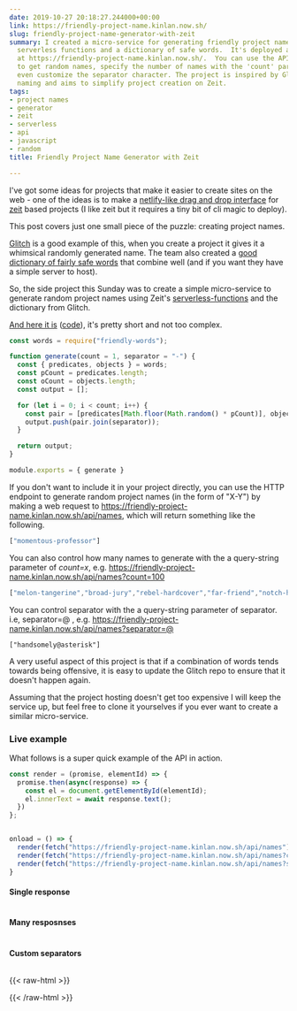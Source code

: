 ```yaml
---
date: 2019-10-27 20:18:27.244000+00:00
link: https://friendly-project-name.kinlan.now.sh/
slug: friendly-project-name-generator-with-zeit
summary: I created a micro-service for generating friendly project names using Zeit's
  serverless functions and a dictionary of safe words.  It's deployed and available
  at https://friendly-project-name.kinlan.now.sh/.  You can use the API endpoint (/api/names)
  to get random names, specify the number of names with the 'count' parameter, and
  even customize the separator character. The project is inspired by Glitch's project
  naming and aims to simplify project creation on Zeit.
tags:
- project names
- generator
- zeit
- serverless
- api
- javascript
- random
title: Friendly Project Name Generator with Zeit

---
```


I've got some ideas for projects that make it easier to create sites on the web - one of the ideas is to make a [netlify-like drag and drop interface](https://docs.netlify.com/site-deploys/create-deploys/#drag-and-drop) for [zeit](https://zeit.co/) based projects (I like zeit but it requires a tiny bit of cli magic to deploy).

This post covers just one small piece of the puzzle: creating project names.

[Glitch](https://glitch.com/) is a good example of this, when you create a project it gives it a whimsical randomly generated name. The team also created a [good dictionary of fairly safe words](https://github.com/FogCreek/friendly-words) that combine well (and if you want they have a simple server to host).

So, the side project this Sunday was to create a simple micro-service to generate random project names using Zeit's [serverless-functions](https://zeit.co/docs/v2/advanced/concepts/serverless-functions/) and the dictionary from Glitch.

[And here it is](https://friendly-project-name.kinlan.now.sh/) ([code](https://github.com/PaulKinlan/friendly-project-name-generator)), it's pretty short and not too complex.

```javascript
const words = require("friendly-words");

function generate(count = 1, separator = "-") {
  const { predicates, objects } = words;
  const pCount = predicates.length;
  const oCount = objects.length;
  const output = [];

  for (let i = 0; i < count; i++) {
    const pair = [predicates[Math.floor(Math.random() * pCount)], objects[Math.floor(Math.random() * oCount)]];
    output.push(pair.join(separator));
  }

  return output;
}

module.exports = { generate }
```

If you don't want to include it in your project directly, you can use the HTTP endpoint to generate random project names (in the form of "X-Y") by making a web request to&nbsp;https://friendly-project-name.kinlan.now.sh/api/names, which will return something like the following.

```javascript
["momentous-professor"]
```

You can also control how many names to generate with the a query-string parameter of&nbsp;<i>count=x</i>, e.g.&nbsp;https://friendly-project-name.kinlan.now.sh/api/names?count=100

```javascript
["melon-tangerine","broad-jury","rebel-hardcover","far-friend","notch-hornet","principled-wildcat","level-pilot","steadfast-bovid","holistic-plant","expensive-ulna","sixth-gear","political-wrench","marred-spatula","aware-weaver","awake-pair","nosy-hub","absorbing-petunia","rhetorical-birth","paint-sprint","stripe-reward","fine-guardian","coconut-jumbo","spangle-eye","sudden-euphonium","familiar-fossa","third-seaplane","workable-cough","hot-light","diligent-ceratonykus","literate-cobalt","tranquil-sandalwood","alabaster-pest","sage-detail","mousy-diascia","burly-food","fern-pie","confusion-capybara","harsh-asterisk","simple-triangle","brindle-collard","destiny-poppy","power-globeflower","ruby-crush","absorbed-trollius","meadow-blackberry","fierce-zipper","coal-mailbox","sponge-language","snow-lawyer","adjoining-bramble","deserted-flower","able-tortoise","equatorial-bugle","neat-evergreen","pointy-quart","occipital-tax","balsam-fork","dear-fairy","polished-produce","darkened-gondola","sugar-pantry","broad-slouch","safe-cormorant","foregoing-ostrich","quasar-mailman","glittery-marble","abalone-titanosaurus","descriptive-arch","nickel-ostrich","historical-candy","mire-mistake","painted-eater","pineapple-sassafras","pastoral-thief","holy-waterlily","mewing-humor","bubbly-cave","pepper-situation","nosy-colony","sprout-aries","cyan-bestseller","humorous-plywood","heavy-beauty","spiral-riverbed","gifted-income","lead-kiwi","pointed-catshark","ninth-ocean","purple-toucan","tundra-cut","coal-geography","icy-lunaria","agate-wildcat","respected-garlic","polar-almandine","periodic-narcissus","carbonated-waiter","lavish-breadfruit","confirmed-brand","repeated-period"]
```

You can control separator with the a query-string parameter of&nbsp;separator. i.e, separator=@&nbsp;, e.g. https://friendly-project-name.kinlan.now.sh/api/names?separator=@

```
["handsomely@asterisk"]
```

A very useful aspect of this project is that if a combination of words tends towards being offensive, it is easy to update the Glitch repo to ensure that it doesn't happen again.

Assuming that the project hosting doesn't get too expensive I will keep the service up, but feel free to clone it yourselves if you ever want to create a similar micro-service.

### Live example

What follows is a super quick example of the API in action.

```javascript
const render = (promise, elementId) => {
  promise.then(async(response) => {
    const el = document.getElementById(elementId);
    el.innerText = await response.text();
  })
};


onload = () => {
  render(fetch("https://friendly-project-name.kinlan.now.sh/api/names"), "basic");
  render(fetch("https://friendly-project-name.kinlan.now.sh/api/names?count=100"), "many");
  render(fetch("https://friendly-project-name.kinlan.now.sh/api/names?separator=@"), "separator");
}
```

#### Single response
<pre id="basic"></pre>

#### Many resposnses
<pre id="many"></pre>

#### Custom separators
<pre id="separator"></pre>

{{< raw-html >}}

<style>
pre {
  overflow: auto;
}
</style>
<script>
const render = (promise, elementId) => {
  promise.then(async(response) => {
    const el = document.getElementById(elementId);
    el.innerText = await response.text();
  })
};

addEventListener('load', () => {
  render(fetch("https://friendly-project-name.kinlan.now.sh/api/names"), "basic");
  render(fetch("https://friendly-project-name.kinlan.now.sh/api/names?count=100"), "many");
  render(fetch("https://friendly-project-name.kinlan.now.sh/api/names?separator=@"), "separator");
});
</script>

{{< /raw-html >}}
